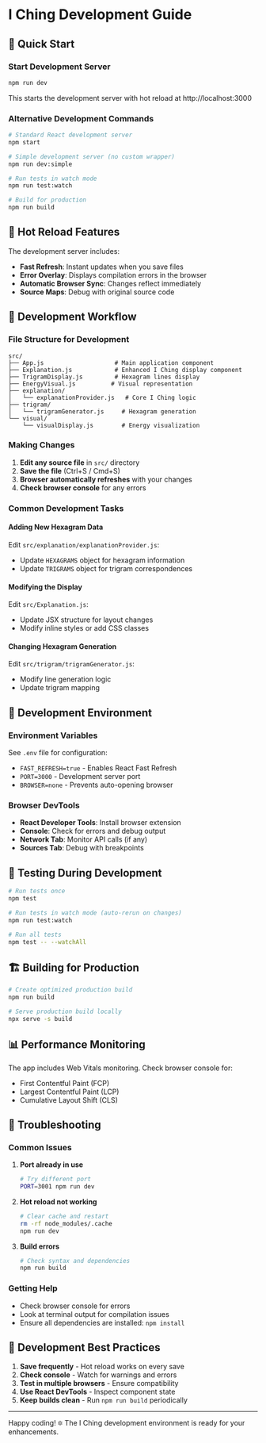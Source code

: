 # I Ching Development Guide

## 🚀 Quick Start

### Start Development Server
```bash
npm run dev
```
This starts the development server with hot reload at http://localhost:3000

### Alternative Development Commands
```bash
# Standard React development server
npm start

# Simple development server (no custom wrapper)
npm run dev:simple

# Run tests in watch mode
npm run test:watch

# Build for production
npm run build
```

## 🔄 Hot Reload Features

The development server includes:
- **Fast Refresh**: Instant updates when you save files
- **Error Overlay**: Displays compilation errors in the browser
- **Automatic Browser Sync**: Changes reflect immediately
- **Source Maps**: Debug with original source code

## 📁 Development Workflow

### File Structure for Development
```
src/
├── App.js                    # Main application component
├── Explanation.js            # Enhanced I Ching display component
├── TrigramDisplay.js         # Hexagram lines display
├── EnergyVisual.js          # Visual representation
├── explanation/
│   └── explanationProvider.js   # Core I Ching logic
├── trigram/
│   └── trigramGenerator.js     # Hexagram generation
└── visual/
    └── visualDisplay.js        # Energy visualization
```

### Making Changes

1. **Edit any source file** in `src/` directory
2. **Save the file** (Ctrl+S / Cmd+S)
3. **Browser automatically refreshes** with your changes
4. **Check browser console** for any errors

### Common Development Tasks

#### Adding New Hexagram Data
Edit `src/explanation/explanationProvider.js`:
- Update `HEXAGRAMS` object for hexagram information
- Update `TRIGRAMS` object for trigram correspondences

#### Modifying the Display
Edit `src/Explanation.js`:
- Update JSX structure for layout changes
- Modify inline styles or add CSS classes

#### Changing Hexagram Generation
Edit `src/trigram/trigramGenerator.js`:
- Modify line generation logic
- Update trigram mapping

## 🔧 Development Environment

### Environment Variables
See `.env` file for configuration:
- `FAST_REFRESH=true` - Enables React Fast Refresh
- `PORT=3000` - Development server port
- `BROWSER=none` - Prevents auto-opening browser

### Browser DevTools
- **React Developer Tools**: Install browser extension
- **Console**: Check for errors and debug output
- **Network Tab**: Monitor API calls (if any)
- **Sources Tab**: Debug with breakpoints

## 🧪 Testing During Development

```bash
# Run tests once
npm test

# Run tests in watch mode (auto-rerun on changes)
npm run test:watch

# Run all tests
npm test -- --watchAll
```

## 🏗️ Building for Production

```bash
# Create optimized production build
npm run build

# Serve production build locally
npx serve -s build
```

## 📊 Performance Monitoring

The app includes Web Vitals monitoring. Check browser console for:
- First Contentful Paint (FCP)
- Largest Contentful Paint (LCP)
- Cumulative Layout Shift (CLS)

## 🐛 Troubleshooting

### Common Issues

1. **Port already in use**
   ```bash
   # Try different port
   PORT=3001 npm run dev
   ```

2. **Hot reload not working**
   ```bash
   # Clear cache and restart
   rm -rf node_modules/.cache
   npm run dev
   ```

3. **Build errors**
   ```bash
   # Check syntax and dependencies
   npm run build
   ```

### Getting Help
- Check browser console for errors
- Look at terminal output for compilation issues
- Ensure all dependencies are installed: `npm install`

## 🎯 Development Best Practices

1. **Save frequently** - Hot reload works on every save
2. **Check console** - Watch for warnings and errors
3. **Test in multiple browsers** - Ensure compatibility
4. **Use React DevTools** - Inspect component state
5. **Keep builds clean** - Run `npm run build` periodically

---

Happy coding! 🔯 The I Ching development environment is ready for your enhancements.